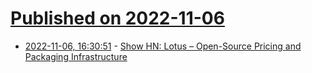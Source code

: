 # [Published on 2022-11-06](index.md)

* [2022-11-06, 16:30:51](https://news.ycombinator.com/item?id=33494284) - [Show HN: Lotus – Open-Source Pricing and Packaging Infrastructure](https://github.com/uselotus/lotus)
